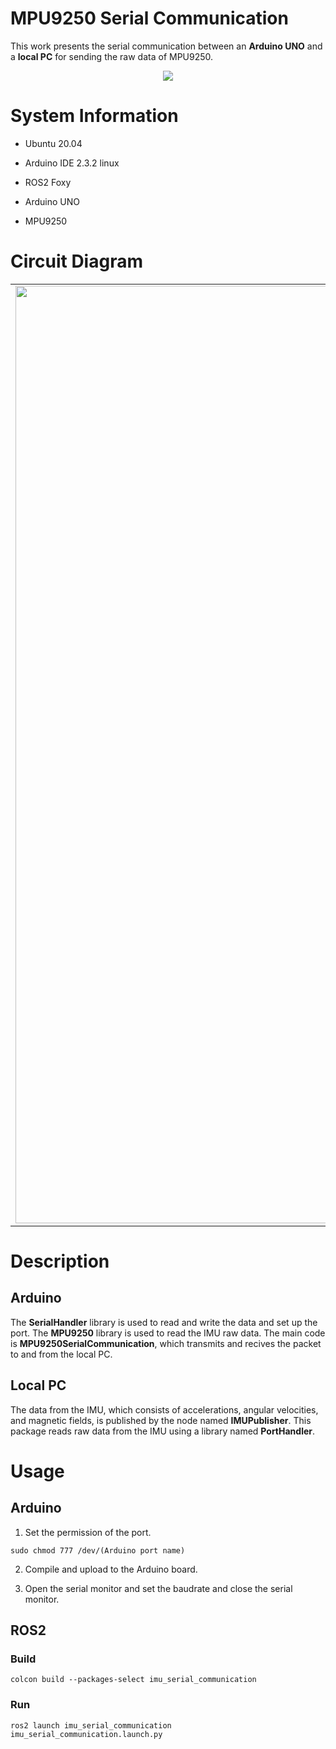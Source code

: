 # MPU9250 Serial Communication

This work presents the serial communication between an **Arduino UNO** and a **local PC** for sending the raw data of MPU9250.

<p align = "center">
  <img src= "https://github.com/SeonilChoi/MPU-9250-Serial-Communication/assets/172185042/9b19c336-c4d5-4ed5-a7b5-d4651b853bc4"/>
</p>

# System Information

- Ubuntu 20.04
- Arduino IDE 2.3.2 linux
- ROS2 Foxy

- Arduino UNO
- MPU9250

# Circuit Diagram

<table>
    <tr>
        <td align = "center">
          <img src="https://github.com/SeonilChoi/MPU-9250-Serial-Communication/assets/172185042/ac212186-184a-4530-98da-9cd03c5de7ff" width = 1500>
        </td>
        <td>
            <table>
                <tr>
                    <th><strong>UNO</strong></th>
                    <th><strong>MPU9250</strong></th>
                </tr>
                <tr>
                    <td>VCC</td>
                    <td>VCC</td>
                </tr>
                <tr>
                    <td>GND</td>
                    <td>GND</td>
                </tr>
                <tr>
                    <td>A4</td>
                    <td>SDA, EDA</td>
                </tr>
                <tr>
                    <td>A5</td>
                    <td>SCL, ECL</td>
                </tr>
                 <tr>
                    <td>INT</td>
                    <td>2</td>
                </tr>
            </table>
        </td>
    </tr>
</table>

# Description

## Arduino

The **SerialHandler** library is used to read and write the data and set up the port.
The **MPU9250** library is used to read the IMU raw data.
The main code is **MPU9250SerialCommunication**, which transmits and recives the packet to and from the local PC.

## Local PC

The data from the IMU, which consists of accelerations, angular velocities, and magnetic fields, is published by the node named **IMUPublisher**.
This package reads raw data from the IMU using a library named **PortHandler**.

# Usage

## Arduino

1. Set the permission of the port.

```
sudo chmod 777 /dev/(Arduino port name)

```

2. Compile and upload to the Arduino board.

3. Open the serial monitor and set the baudrate and close the serial monitor.

## ROS2

### Build

```
colcon build --packages-select imu_serial_communication

```

### Run

```
ros2 launch imu_serial_communication imu_serial_communication.launch.py
```
